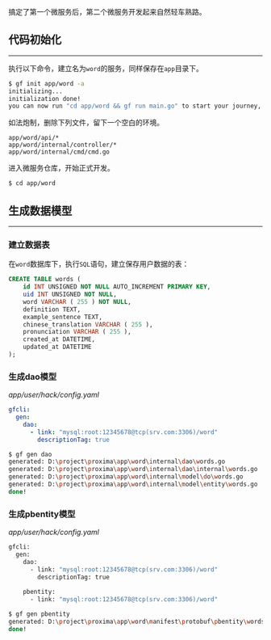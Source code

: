 搞定了第一个微服务后，第二个微服务开发起来自然轻车熟路。

## 代码初始化
---
执行以下命令，建立名为`word`的服务，同样保存在`app`目录下。

```bash
$ gf init app/word -a
initializing...
initialization done! 
you can now run "cd app/word && gf run main.go" to start your journey, enjoy!
```

如法炮制，删除下列文件，留下一个空白的环境。
```text
app/word/api/*
app/word/internal/controller/*
app/word/internal/cmd/cmd.go
```

进入微服务仓库，开始正式开发。
```bash
$ cd app/word
```

## 生成数据模型
---
### 建立数据表
在`word`数据库下，执行`SQL`语句，建立保存用户数据的表：
```sql
CREATE TABLE words (
    id INT UNSIGNED NOT NULL AUTO_INCREMENT PRIMARY KEY,
    uid INT UNSIGNED NOT NULL,
    word VARCHAR ( 255 ) NOT NULL,
    definition TEXT,
    example_sentence TEXT,
    chinese_translation VARCHAR ( 255 ),
    pronunciation VARCHAR ( 255 ),
    created_at DATETIME,
    updated_at DATETIME
);
```

### 生成dao模型
*app/user/hack/config.yaml*
```yaml
gfcli:  
  gen:  
    dao:  
      - link: "mysql:root:12345678@tcp(srv.com:3306)/word"  
        descriptionTag: true
```

```bash
$ gf gen dao
generated: D:\project\proxima\app\word\internal\dao\words.go
generated: D:\project\proxima\app\word\internal\dao\internal\words.go
generated: D:\project\proxima\app\word\internal\model\do\words.go
generated: D:\project\proxima\app\word\internal\model\entity\words.go
done!
```

### 生成pbentity模型
*app/user/hack/config.yaml*
```bash
gfcli:
  gen:  
    dao:  
      - link: "mysql:root:12345678@tcp(srv.com:3306)/word"  
        descriptionTag: true  
  
    pbentity:  
      - link: "mysql:root:12345678@tcp(srv.com:3306)/word"
```

```bash
$ gf gen pbentity
generated: D:\project\proxima\app\word\manifest\protobuf\pbentity\words.proto
done!
```
